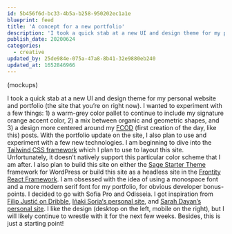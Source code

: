 ```yaml
---
id: 5b456f6d-bc33-4b5a-b258-950202ec1a1e
blueprint: feed
title: 'A concept for a new portfolio'
description: 'I took a quick stab at a new UI and design theme for my personal website and portfolio (the site that you’re on right now).'
publish_date: 20200624
categories:
  - creative
updated_by: 25de984e-075a-47a8-8b41-32e9880eb240
updated_at: 1652846966
---
```

(mockups)

I took a quick stab at a new UI and design theme for my personal website and portfolio (the site that you’re on right now). I wanted to experiment with a few things: 1) a warm-grey color pallet to continue to include my signature orange accent color, 2) a mix between organic and geometric shapes, and 3) a design more centered around my [FCOD](/categories/creative) (first creation of the day, like this) posts. With the portfolio update on the site, I also plan to use and experiment with a few new technologies. I am beginning to dive into the [Tailwind CSS framework](https://tailwindcss.com/) which I plan to use to layout this site. Unfortunately, it doesn’t natively support this particular color scheme that I am after. I also plan to build this site on either the [Sage Starter Theme](https://roots.io/sage/) framework for WordPress or build this site as a headless site in the [Frontity React Framework](https://frontity.org/). I am obsessed with the idea of using a monospace font and a more modern serif font for my portfolio, for obvious developer bonus-points. I decided to go with Sofia Pro and Odisseia. I got inspiration from [Filip Justić on Dribble](https://dribbble.com/shots/11474719-PlusImpact-Hero-Exploration), [Iñaki Soria‘s personal site](https://inakisoria.com/), and [Sarah Dayan‘s personal site](https://sarahdayan.dev/). I like the design (desktop on the left, mobile on the right), but I will likely continue to wrestle with it for the next few weeks. Besides, this is just a starting point!